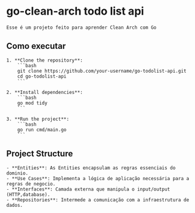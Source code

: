 # go-clean-arch todo list api
    Esse é um projeto feito para aprender Clean Arch com Go
## Como executar
    1. **Clone the repository**:
        ```bash
        git clone https://github.com/your-username/go-todolist-api.git
        cd go-todolist-api
        ```

    2. **Install dependencies**:
        ```bash
        go mod tidy
        ``` 

    3. **Run the project**:
        ```bash
        go run cmd/main.go
        ```
## Project Structure

    - **Entities**: As Entities encapsulam as regras essenciais do dominio.
    - **Use Cases**: Implementa a lógica de aplicação necessária para a regras de negocio.
    - **Interfaces**: Camada externa que manipula o input/output (HTTP,database).
    - **Repositories**: Intermede a comunicação com a infraestrutura de dados.